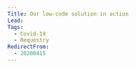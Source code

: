 ```yaml
---
Title: Our low-code solution in action
Lead: 
Tags: 
  - Covid-19
  - Requestry
RedirectFrom:
  - 20200415
---
```


